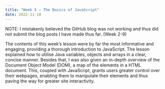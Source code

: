 ```yaml
---
title: "Week 5 – The Basics of JavaScript"
date: 2022-11-18
---
```

NOTE: I mistakenly believed the GitHub blog was not working and thus did not submit the blog posts I have made thus far. (Week 2-9)

The contents of this week’s lesson were by far the most informative and engaging, providing a thorough introduction to JavaScript. The lesson explained how to utilise Java variables, objects and arrays in a clear, concise manner. Besides that, I was also given an in-depth overview of the Document Object Model (DOM), a map of the elements in a HTML document. This, coupled with JavaScript, grants users greater control over their webpages, enabling them to manipulate their elements and thus paving the way for greater site interactivity.
